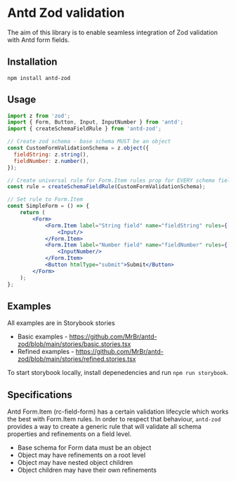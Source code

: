 # Antd Zod validation

The aim of this library is to enable seamless integration of Zod validation with Antd form fields.

## Installation

```
npm install antd-zod
```

## Usage

```jsx
import z from 'zod';
import { Form, Button, Input, InputNumber } from 'antd';
import { createSchemaFieldRule } from 'antd-zod';

// Create zod schema - base schema MUST be an object
const CustomFormValidationSchema = z.object({
  fieldString: z.string(),
  fieldNumber: z.number(),
});

// Create universal rule for Form.Item rules prop for EVERY schema field
const rule = createSchemaFieldRule(CustomFormValidationSchema);

// Set rule to Form.Item
const SimpleForm = () => {
    return (
        <Form>
            <Form.Item label="String field" name="fieldString" rules={[rule]}>
                <Input/>
            </Form.Item>
            <Form.Item label="Number field" name="fieldNumber" rules={[rule]}>
                <InputNumber/>
            </Form.Item>
            <Button htmlType="submit">Submit</Button>
        </Form>
    );
};
```

## Examples
All examples are in Storybook stories

- Basic examples - https://github.com/MrBr/antd-zod/blob/main/stories/basic.stories.tsx
- Refined examples - https://github.com/MrBr/antd-zod/blob/main/stories/refined.stories.tsx

To start storybook locally, install depenedencies and run `npm run storybook`.

## Specifications
Antd Form.Item (rc-field-form) has a certain validation lifecycle which works the best with Form.Item rules. In order to respect that behaviour, `antd-zod` provides a way to create a generic rule that will validate all schema properties and refinements on a field level.

- Base schema for Form data must be an object
- Object may have refinements on a root level
- Object may have nested object children
- Object children may have their own refinements

